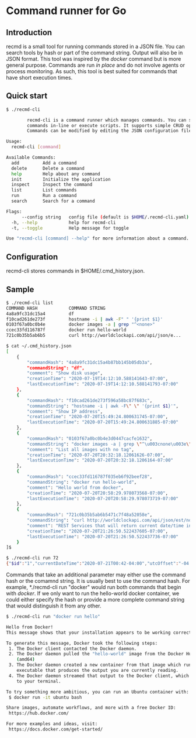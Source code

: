 # Command runner for Go

## Introduction

recmd is a small tool for running commands stored in a JSON file. You can search tools by hash or part of the command string. Output will also be in JSON format. This tool was inspired by the *docker* command but is more general purpose. Commands are run *in place* and do not involve agents or process monitoring. As such, this tool is best suited for commands that have short execution times.

## Quick start

```bash
$ ./recmd-cli 

        recmd-cli is a command runner which manages commands. You can store
        commands in-line or execute scripts. It supports simple CRUD operations. 
        Commands can be modified by editing the JSON configuration file.

Usage:
  recmd-cli [command]

Available Commands:
  add         Add a command
  delete      Delete a command
  help        Help about any command
  init        Initialize the application
  inspect     Inspect the command
  list        List commands
  run         Run a command
  search      Search for a command

Flags:
      --config string   config file (default is $HOME/.recmd-cli.yaml)
  -h, --help            help for recmd-cli
  -t, --toggle          Help message for toggle

Use "recmd-cli [command] --help" for more information about a command.
```

## Configuration

recmd-cli stores commands in $HOME/.cmd_history.json. 

## Sample 

```bash
$ ./recmd-cli list
COMMAND HASH            COMMAND STRING                                  COMMAND COMMENT                                   
4a8a9fc31dc15a4         df                                              Show disk usage                                   
f10cad261de273f         hostname -i | awk -F" " '{print $1}'            Show IP address                                   
0103f67a0bc0b4e         docker images -a | grep "^<none>"               List all images with no tag                       
ccec33fd116787f         docker run hello-world                          Hello world from docker                           
721c0b35b5ab6b5         curl http://worldclockapi.com/api/json/e...     REST Services that will return current date/time i...

$ cat ~/.cmd_history.json
[
	{
		"commandHash": "4a8a9fc31dc15a4b87bb145b05db3a",
		"commandString": "df",
		"comment": "Show disk usage",
		"creationTime": "2020-07-19T14:12:10.588141643-07:00",
		"lastExecutionTime": "2020-07-19T14:12:10.588141793-07:00"
	},
	{
		"commandHash": "f10cad261de273f596a58bc87f683c",
		"commandString": "hostname -i | awk -F\" \" '{print $1}'",
		"comment": "Show IP address",
		"creationTime": "2020-07-20T15:49:24.800631745-07:00",
		"lastExecutionTime": "2020-07-20T15:49:24.800631885-07:00"
	},
	{
		"commandHash": "0103f67a0bc0b4e3d0447cacfe1632",
		"commandString": "docker images -a | grep \"^\u003cnone\u003e\"",
		"comment": "List all images with no tag",
		"creationTime": "2020-07-20T20:32:18.12061626-07:00",
		"lastExecutionTime": "2020-07-20T20:32:18.1206164-07:00"
	},
	{
		"commandHash": "ccec33fd116787f035eb6f92beef28",
		"commandString": "docker run hello-world",
		"comment": "Hello world from docker",
		"creationTime": "2020-07-20T20:58:29.978073568-07:00",
		"lastExecutionTime": "2020-07-20T20:58:29.978073719-07:00"
	},
	{
		"commandHash": "721c0b35b5ab6b5471c7f48a52058e",
		"commandString": "curl http://worldclockapi.com/api/json/est/now",
		"comment": "REST Services that will return current date/time in JSON for any registered time zone.",
		"creationTime": "2020-07-20T21:26:50.522437605-07:00",
		"lastExecutionTime": "2020-07-20T21:26:50.522437736-07:00"
	}
]$

$ ./recmd-cli run 72
{"$id":"1","currentDateTime":"2020-07-21T00:42-04:00","utcOffset":"-04:00:00","isDayLightSavingsTime":true,"dayOfTheWeek":"Tuesday","timeZoneName":"Eastern Standard Time","currentFileTime":132397657727273369,"ordinalDate":"2020-203","serviceResponse":null}

```

Commands that take an additional parameter may either use the command hash or the comamnd string. It is usually best to use the command hash. For example, *./recmd-cli run "docker" would run both commands that begin with *docker*. If we only want to run the hello-world docker container, we could either specify the hash or provide a more complete command string that would distinguish it from any other.

```bash
$ ./recmd-cli run "docker run hello"

Hello from Docker!
This message shows that your installation appears to be working correctly.

To generate this message, Docker took the following steps:
 1. The Docker client contacted the Docker daemon.
 2. The Docker daemon pulled the "hello-world" image from the Docker Hub.
    (amd64)
 3. The Docker daemon created a new container from that image which runs the
    executable that produces the output you are currently reading.
 4. The Docker daemon streamed that output to the Docker client, which sent it
    to your terminal.

To try something more ambitious, you can run an Ubuntu container with:
 $ docker run -it ubuntu bash

Share images, automate workflows, and more with a free Docker ID:
 https://hub.docker.com/

For more examples and ideas, visit:
 https://docs.docker.com/get-started/
 ```

